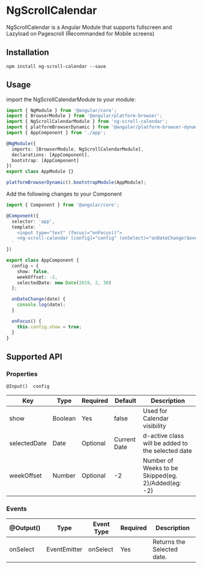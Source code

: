 # NgScrollCalendar

NgScrollCalendar is a Angular Module that supports fullscreen and Lazyload on Pagescroll (Recommanded for Mobile screens)


## Installation

```
npm install ng-scroll-calendar --save
```


## Usage

import the NgScrollCalendarModule to your module:

```typescript
import { NgModule } from '@angular/core';
import { BrowserModule } from '@angular/platform-browser';
import { NgScrollCalendarModule } from 'ng-scroll-calendar';
import { platformBrowserDynamic } from '@angular/platform-browser-dynamic';
import { AppComponent } from './app';

@NgModule({
  imports: [BrowserModule, NgScrollCalendarModule],
  declarations: [AppComponent],
  bootstrap: [AppComponent]
})
export class AppModule {}

platformBrowserDynamic().bootstrapModule(AppModule);
```

Add the following changes to your Component

```typescript
import { Component } from '@angular/core';

@Component({
  selector: 'app',
  template: `
    <input type="text" (focus)="onFocus()">
    <ng-scroll-calendar [config]="config" (onSelect)="onDateChange($event)"></ng-scroll-calendar>
  `
})

export class AppComponent {
  config = {
    show: false,
    weekOffset: -2,
    selectedDate: new Date(2019, 2, 30)
  };

  onDateChange(date) {
    console.log(date);
  }

  onFocus() {
    this.config.show = true;
  }
}
```

## Supported API

### Properties
```
@Input()  config

```
| Key                      | Type                 | Required | Default | Description                       |
| -------------------------| -------------------- | -------- | --------| --------------------------------- |
| show                     | Boolean              | Yes      |  false  | Used for Calendar visibility      |  
| selectedDate             | Date                 | Optional |  Current Date  | d-active class will be added to the selected date |  
| weekOffset               | Number               | Optional |  -2     | Number of Weeks to be Skipped(eg. 2)/Added(eg: -2) |  

### Events

| @Output()  | Type         | Event Type          | Required | Description                                                                     |
| ---------- | ------------ | ------------------- | -------- | ------------------------------------------------------------------------------- |
| onSelect   | EventEmitter | onSelect            | Yes      | Returns the Selected date.                                                      |


